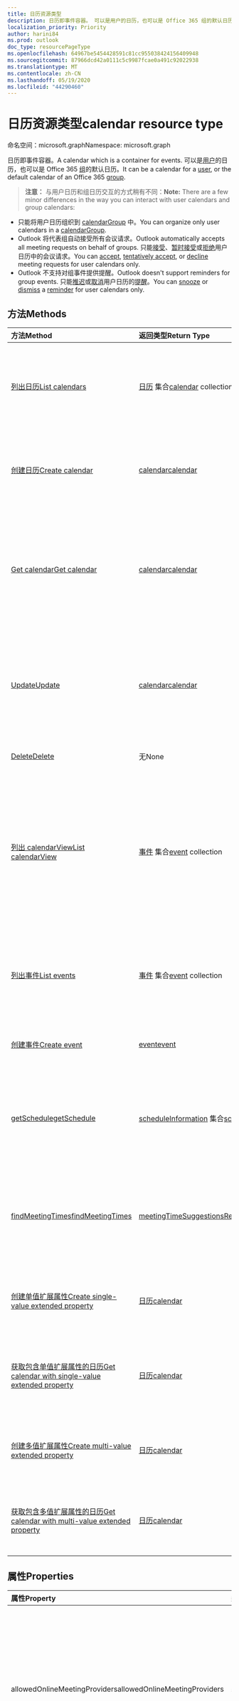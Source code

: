 ```yaml
---
title: 日历资源类型
description: 日历即事件容器。 可以是用户的日历，也可以是 Office 365 组的默认日历。
localization_priority: Priority
author: harini84
ms.prod: outlook
doc_type: resourcePageType
ms.openlocfilehash: 64967be5454428591c81cc955038424156409948
ms.sourcegitcommit: 87966dcd42a0111c5c9987fcae0a491c92022938
ms.translationtype: MT
ms.contentlocale: zh-CN
ms.lasthandoff: 05/19/2020
ms.locfileid: "44290460"
---
```

# <a name="calendar-resource-type"></a><span data-ttu-id="1a117-104">日历资源类型</span><span class="sxs-lookup"><span data-stu-id="1a117-104">calendar resource type</span></span>

<span data-ttu-id="1a117-105">命名空间：microsoft.graph</span><span class="sxs-lookup"><span data-stu-id="1a117-105">Namespace: microsoft.graph</span></span>

<span data-ttu-id="1a117-106">日历即事件容器。</span><span class="sxs-lookup"><span data-stu-id="1a117-106">A calendar which is a container for events.</span></span> <span data-ttu-id="1a117-107">可以是[用户](user.md)的日历，也可以是 Office 365 [组](group.md)的默认日历。</span><span class="sxs-lookup"><span data-stu-id="1a117-107">It can be a calendar for a [user](user.md), or the default calendar of an Office 365 [group](group.md).</span></span>

> <span data-ttu-id="1a117-108">**注意：** 与用户日历和组日历交互的方式稍有不同：</span><span class="sxs-lookup"><span data-stu-id="1a117-108">**Note:** There are a few minor differences in the way you can interact with user calendars and group calendars:</span></span>

- <span data-ttu-id="1a117-109">只能将用户日历组织到 [calendarGroup](calendargroup.md) 中。</span><span class="sxs-lookup"><span data-stu-id="1a117-109">You can organize only user calendars in a [calendarGroup](calendargroup.md).</span></span>
- <span data-ttu-id="1a117-110">Outlook 将代表组自动接受所有会议请求。</span><span class="sxs-lookup"><span data-stu-id="1a117-110">Outlook automatically accepts all meeting requests on behalf of groups.</span></span> <span data-ttu-id="1a117-111">只能[接受](../api/event-accept.md)、[暂时接受](../api/event-tentativelyaccept.md)或[拒绝](../api/event-decline.md)用户日历中的会议请求。</span><span class="sxs-lookup"><span data-stu-id="1a117-111">You can [accept](../api/event-accept.md), [tentatively accept](../api/event-tentativelyaccept.md), or [decline](../api/event-decline.md)  meeting requests for user calendars only.</span></span>
- <span data-ttu-id="1a117-112">Outlook 不支持对组事件提供提醒。</span><span class="sxs-lookup"><span data-stu-id="1a117-112">Outlook doesn't support reminders for group events.</span></span> <span data-ttu-id="1a117-113">只能[推迟](../api/event-snoozereminder.md)或[取消](../api/event-dismissreminder.md)用户日历的[提醒](reminder.md)。</span><span class="sxs-lookup"><span data-stu-id="1a117-113">You can [snooze](../api/event-snoozereminder.md) or [dismiss](../api/event-dismissreminder.md) a [reminder](reminder.md) for user calendars only.</span></span>

## <a name="methods"></a><span data-ttu-id="1a117-114">方法</span><span class="sxs-lookup"><span data-stu-id="1a117-114">Methods</span></span>

| <span data-ttu-id="1a117-115">方法</span><span class="sxs-lookup"><span data-stu-id="1a117-115">Method</span></span>       | <span data-ttu-id="1a117-116">返回类型</span><span class="sxs-lookup"><span data-stu-id="1a117-116">Return Type</span></span>  |<span data-ttu-id="1a117-117">说明</span><span class="sxs-lookup"><span data-stu-id="1a117-117">Description</span></span>|
|:---------------|:--------|:----------|
|[<span data-ttu-id="1a117-118">列出日历</span><span class="sxs-lookup"><span data-stu-id="1a117-118">List calendars</span></span>](../api/user-list-calendars.md)|<span data-ttu-id="1a117-119">[日历](calendar.md) 集合</span><span class="sxs-lookup"><span data-stu-id="1a117-119">[calendar](calendar.md) collection</span></span>|<span data-ttu-id="1a117-120">获取所有用户的日历，或者获取默认或其他特定日历组中的日历。</span><span class="sxs-lookup"><span data-stu-id="1a117-120">Get all the user's calendars, or the calendars in the default or other specific calendar group.</span></span>|
|[<span data-ttu-id="1a117-121">创建日历</span><span class="sxs-lookup"><span data-stu-id="1a117-121">Create calendar</span></span>](../api/user-post-calendars.md) |[<span data-ttu-id="1a117-122">calendar</span><span class="sxs-lookup"><span data-stu-id="1a117-122">calendar</span></span>](calendar.md)| <span data-ttu-id="1a117-123">在默认日历组或用户的指定日历组中新建日历。</span><span class="sxs-lookup"><span data-stu-id="1a117-123">Create a new calendar in the default calendar group or specified calendar group for a user.</span></span>|
|[<span data-ttu-id="1a117-124">Get calendar</span><span class="sxs-lookup"><span data-stu-id="1a117-124">Get calendar</span></span>](../api/calendar-get.md) | [<span data-ttu-id="1a117-125">calendar</span><span class="sxs-lookup"><span data-stu-id="1a117-125">calendar</span></span>](calendar.md) |<span data-ttu-id="1a117-126">获取 **calendar** 对象的属性和关系。</span><span class="sxs-lookup"><span data-stu-id="1a117-126">Get the properties and relationships of a **calendar** object.</span></span> <span data-ttu-id="1a117-127">可以是用户的日历，也可以是 Office 365 组的默认日历。</span><span class="sxs-lookup"><span data-stu-id="1a117-127">The calendar can be one for a user, or the default calendar of an Office 365 group.</span></span> |
|[<span data-ttu-id="1a117-128">Update</span><span class="sxs-lookup"><span data-stu-id="1a117-128">Update</span></span>](../api/calendar-update.md) | [<span data-ttu-id="1a117-129">calendar</span><span class="sxs-lookup"><span data-stu-id="1a117-129">calendar</span></span>](calendar.md)  |<span data-ttu-id="1a117-130">更新 **calendar** 对象的属性。</span><span class="sxs-lookup"><span data-stu-id="1a117-130">Update the properties of a **calendar** object.</span></span> <span data-ttu-id="1a117-131">可以是用户的日历，也可以是 Office 365 组的默认日历。</span><span class="sxs-lookup"><span data-stu-id="1a117-131">The calendar can be one for a user, or the default calendar of an Office 365 group.</span></span> |
|[<span data-ttu-id="1a117-132">Delete</span><span class="sxs-lookup"><span data-stu-id="1a117-132">Delete</span></span>](../api/calendar-delete.md) | <span data-ttu-id="1a117-133">无</span><span class="sxs-lookup"><span data-stu-id="1a117-133">None</span></span> |<span data-ttu-id="1a117-134">删除 calendar 对象。</span><span class="sxs-lookup"><span data-stu-id="1a117-134">Delete calendar object.</span></span> |
|[<span data-ttu-id="1a117-135">列出 calendarView</span><span class="sxs-lookup"><span data-stu-id="1a117-135">List calendarView</span></span>](../api/calendar-list-calendarview.md) |<span data-ttu-id="1a117-136">[事件](event.md) 集合</span><span class="sxs-lookup"><span data-stu-id="1a117-136">[event](event.md) collection</span></span>| <span data-ttu-id="1a117-137">从用户的主日历 `(../me/calendarview)` 或指定日历中，获取由时间范围定义的日历视图中的事件发生次数、异常和单个实例。</span><span class="sxs-lookup"><span data-stu-id="1a117-137">Get the occurrences, exceptions, and single instances of events in a calendar view defined by a time range, from the user's primary calendar `(../me/calendarview)` or from a specified calendar.</span></span>|
|[<span data-ttu-id="1a117-138">列出事件</span><span class="sxs-lookup"><span data-stu-id="1a117-138">List events</span></span>](../api/calendar-list-events.md) |<span data-ttu-id="1a117-139">[事件](event.md) 集合</span><span class="sxs-lookup"><span data-stu-id="1a117-139">[event](event.md) collection</span></span>| <span data-ttu-id="1a117-p107">检索日历中的事件列表。该列表包含单实例会议和系列主控事件。</span><span class="sxs-lookup"><span data-stu-id="1a117-p107">Retrieve a list of events in a calendar.  The list contains single instance meetings and series masters.</span></span>|
|[<span data-ttu-id="1a117-142">创建事件</span><span class="sxs-lookup"><span data-stu-id="1a117-142">Create event</span></span>](../api/calendar-post-events.md) |[<span data-ttu-id="1a117-143">event</span><span class="sxs-lookup"><span data-stu-id="1a117-143">event</span></span>](event.md)| <span data-ttu-id="1a117-144">在默认或指定日历中创建新事件。</span><span class="sxs-lookup"><span data-stu-id="1a117-144">Create a new event in the default or specified calendar.</span></span>|
|[<span data-ttu-id="1a117-145">getSchedule</span><span class="sxs-lookup"><span data-stu-id="1a117-145">getSchedule</span></span>](../api/calendar-getschedule.md) |<span data-ttu-id="1a117-146">[scheduleInformation](scheduleinformation.md) 集合</span><span class="sxs-lookup"><span data-stu-id="1a117-146">[scheduleInformation](scheduleinformation.md) collection</span></span>|<span data-ttu-id="1a117-147">获取用户、通讯组列表或资源在指定时间段内的忙/闲状态信息。</span><span class="sxs-lookup"><span data-stu-id="1a117-147">Get the free/busy availability information for a collection of users, distributions lists, or resources, for a specified time period.</span></span> |
|[<span data-ttu-id="1a117-148">findMeetingTimes</span><span class="sxs-lookup"><span data-stu-id="1a117-148">findMeetingTimes</span></span>](../api/user-findmeetingtimes.md) |[<span data-ttu-id="1a117-149">meetingTimeSuggestionsResult</span><span class="sxs-lookup"><span data-stu-id="1a117-149">meetingTimeSuggestionsResult</span></span>](meetingtimesuggestionsresult.md) |<span data-ttu-id="1a117-150">根据组织者和与会者忙/闲状态以及时间或地点约束，建议会议时间和地点。</span><span class="sxs-lookup"><span data-stu-id="1a117-150">Suggest meeting times and locations based on organizer and attendee availability, and time or location constraints.</span></span> |
|[<span data-ttu-id="1a117-151">创建单值扩展属性</span><span class="sxs-lookup"><span data-stu-id="1a117-151">Create single-value extended property</span></span>](../api/singlevaluelegacyextendedproperty-post-singlevalueextendedproperties.md) |[<span data-ttu-id="1a117-152">日历</span><span class="sxs-lookup"><span data-stu-id="1a117-152">calendar</span></span>](calendar.md)  |<span data-ttu-id="1a117-153">在新建或现有日历中创建一个或多个单值扩展属性。</span><span class="sxs-lookup"><span data-stu-id="1a117-153">Create one or more single-value extended properties in a new or existing calendar.</span></span>   |
|[<span data-ttu-id="1a117-154">获取包含单值扩展属性的日历</span><span class="sxs-lookup"><span data-stu-id="1a117-154">Get calendar with single-value extended property</span></span>](../api/singlevaluelegacyextendedproperty-get.md)  | [<span data-ttu-id="1a117-155">日历</span><span class="sxs-lookup"><span data-stu-id="1a117-155">calendar</span></span>](calendar.md) | <span data-ttu-id="1a117-156">通过使用 `$expand` 或 `$filter` 获取包含一个单值扩展属性的日历。</span><span class="sxs-lookup"><span data-stu-id="1a117-156">Get calendars that contain a single-value extended property by using `$expand` or `$filter`.</span></span> |
|[<span data-ttu-id="1a117-157">创建多值扩展属性</span><span class="sxs-lookup"><span data-stu-id="1a117-157">Create multi-value extended property</span></span>](../api/multivaluelegacyextendedproperty-post-multivalueextendedproperties.md) | [<span data-ttu-id="1a117-158">日历</span><span class="sxs-lookup"><span data-stu-id="1a117-158">calendar</span></span>](calendar.md) | <span data-ttu-id="1a117-159">在新建或现有的日历中创建一个或多个多值扩展属性。</span><span class="sxs-lookup"><span data-stu-id="1a117-159">Create one or more multi-value extended properties in a new or existing calendar.</span></span>  |
|[<span data-ttu-id="1a117-160">获取包含多值扩展属性的日历</span><span class="sxs-lookup"><span data-stu-id="1a117-160">Get calendar with multi-value extended property</span></span>](../api/multivaluelegacyextendedproperty-get.md)  | [<span data-ttu-id="1a117-161">日历</span><span class="sxs-lookup"><span data-stu-id="1a117-161">calendar</span></span>](calendar.md) | <span data-ttu-id="1a117-162">使用 `$expand` 获取包含一个多值扩展属性的日历。</span><span class="sxs-lookup"><span data-stu-id="1a117-162">Get a calendar that contains a multi-value extended property by using `$expand`.</span></span> |

## <a name="properties"></a><span data-ttu-id="1a117-163">属性</span><span class="sxs-lookup"><span data-stu-id="1a117-163">Properties</span></span>
| <span data-ttu-id="1a117-164">属性</span><span class="sxs-lookup"><span data-stu-id="1a117-164">Property</span></span>     | <span data-ttu-id="1a117-165">类型</span><span class="sxs-lookup"><span data-stu-id="1a117-165">Type</span></span>   |<span data-ttu-id="1a117-166">Description</span><span class="sxs-lookup"><span data-stu-id="1a117-166">Description</span></span>|
|:---------------|:--------|:----------|
|<span data-ttu-id="1a117-167">allowedOnlineMeetingProviders</span><span class="sxs-lookup"><span data-stu-id="1a117-167">allowedOnlineMeetingProviders</span></span>|<span data-ttu-id="1a117-168">string 集合</span><span class="sxs-lookup"><span data-stu-id="1a117-168">string collection</span></span>| <span data-ttu-id="1a117-169">表示此日历中可用于创建联机会议的联机会议服务提供商。</span><span class="sxs-lookup"><span data-stu-id="1a117-169">Represent the online meeting service providers that can be used to create online meetings in this calendar.</span></span> <span data-ttu-id="1a117-170">可取值为：`unknown`、`skypeForBusiness`、`skypeForConsumer`、`teamsForBusiness`。</span><span class="sxs-lookup"><span data-stu-id="1a117-170">Possible values are: `unknown`, `skypeForBusiness`, `skypeForConsumer`, `teamsForBusiness`.</span></span>|
|<span data-ttu-id="1a117-171">canEdit</span><span class="sxs-lookup"><span data-stu-id="1a117-171">canEdit</span></span> |<span data-ttu-id="1a117-172">布尔</span><span class="sxs-lookup"><span data-stu-id="1a117-172">Boolean</span></span> |<span data-ttu-id="1a117-p109">如果用户可以写入日历则为 true，否则为 false。对于创建此日历的用户，此属性为 true。此属性对于共享日历并且授予写入访问权限的用户同样为 true。</span><span class="sxs-lookup"><span data-stu-id="1a117-p109">True if the user can write to the calendar, false otherwise. This property is true for the user who created the calendar. This property is also true for a user who has been shared a calendar and granted write access.</span></span> |
|<span data-ttu-id="1a117-176">canShare</span><span class="sxs-lookup"><span data-stu-id="1a117-176">canShare</span></span> |<span data-ttu-id="1a117-177">布尔</span><span class="sxs-lookup"><span data-stu-id="1a117-177">Boolean</span></span> |<span data-ttu-id="1a117-p110">如果用户有权共享日历则为 ture，否则为 false。只有创建日历的用户才可以进行共享。</span><span class="sxs-lookup"><span data-stu-id="1a117-p110">True if the user has the permission to share the calendar, false otherwise. Only the user who created the calendar can share it.</span></span> |
|<span data-ttu-id="1a117-180">canViewPrivateItems</span><span class="sxs-lookup"><span data-stu-id="1a117-180">canViewPrivateItems</span></span> |<span data-ttu-id="1a117-181">Boolean</span><span class="sxs-lookup"><span data-stu-id="1a117-181">Boolean</span></span> |<span data-ttu-id="1a117-182">如果用户可以读取已标记为私有的日历项，则为 true，否则返回 false。</span><span class="sxs-lookup"><span data-stu-id="1a117-182">True if the user can read calendar items that have been marked private, false otherwise.</span></span> |
|<span data-ttu-id="1a117-183">changeKey</span><span class="sxs-lookup"><span data-stu-id="1a117-183">changeKey</span></span>|<span data-ttu-id="1a117-184">字符串</span><span class="sxs-lookup"><span data-stu-id="1a117-184">String</span></span>|<span data-ttu-id="1a117-p111">标识 calendar 对象的版本。每次日历更改时，changeKey 也将更改。这样，Exchange 可以将更改应用于该对象的正确版本。只读。</span><span class="sxs-lookup"><span data-stu-id="1a117-p111">Identifies the version of the calendar object. Every time the calendar is changed, changeKey changes as well. This allows Exchange to apply changes to the correct version of the object. Read-only.</span></span>|
|<span data-ttu-id="1a117-189">颜色</span><span class="sxs-lookup"><span data-stu-id="1a117-189">color</span></span>|<span data-ttu-id="1a117-190">calendarColor</span><span class="sxs-lookup"><span data-stu-id="1a117-190">calendarColor</span></span>|<span data-ttu-id="1a117-p112">在 UI 中指定将该日历与其他日历区分开来的颜色主题。属性值有：LightBlue=0、LightGreen=1、LightOrange=2、LightGray=3、LightYellow=4、LightTeal=5、LightPink=6、LightBrown=7、LightRed=8、MaxColor=9、Auto=-1</span><span class="sxs-lookup"><span data-stu-id="1a117-p112">Specifies the color theme to distinguish the calendar from other calendars in a UI. The property values are: LightBlue=0, LightGreen=1, LightOrange=2, LightGray=3, LightYellow=4, LightTeal=5, LightPink=6, LightBrown=7, LightRed=8, MaxColor=9, Auto=-1</span></span>|
|<span data-ttu-id="1a117-193">defaultOnlineMeetingProvider</span><span class="sxs-lookup"><span data-stu-id="1a117-193">defaultOnlineMeetingProvider</span></span>|<span data-ttu-id="1a117-194">onlineMeetingProviderType</span><span class="sxs-lookup"><span data-stu-id="1a117-194">onlineMeetingProviderType</span></span>|<span data-ttu-id="1a117-195">从此日历发送的会议的默认联机会议提供商。</span><span class="sxs-lookup"><span data-stu-id="1a117-195">The default online meeting provider for meetings sent from this calendar.</span></span> <span data-ttu-id="1a117-196">可取值为：`unknown`、`skypeForBusiness`、`skypeForConsumer`、`teamsForBusiness`。</span><span class="sxs-lookup"><span data-stu-id="1a117-196">Possible values are: `unknown`, `skypeForBusiness`, `skypeForConsumer`, `teamsForBusiness`.</span></span>|
|<span data-ttu-id="1a117-197">id</span><span class="sxs-lookup"><span data-stu-id="1a117-197">id</span></span>|<span data-ttu-id="1a117-198">String</span><span class="sxs-lookup"><span data-stu-id="1a117-198">String</span></span>|<span data-ttu-id="1a117-p114">日历的唯一标识符。只读。</span><span class="sxs-lookup"><span data-stu-id="1a117-p114">The calendar's unique identifier. Read-only.</span></span>|
|<span data-ttu-id="1a117-201">isRemovable</span><span class="sxs-lookup"><span data-stu-id="1a117-201">isRemovable</span></span>|<span data-ttu-id="1a117-202">Boolean</span><span class="sxs-lookup"><span data-stu-id="1a117-202">Boolean</span></span>| <span data-ttu-id="1a117-203">表示是否可以从用户邮箱删除此用户日志。</span><span class="sxs-lookup"><span data-stu-id="1a117-203">Indicates whether this user calendar can be deleted from the user mailbox.</span></span>|
|<span data-ttu-id="1a117-204">isTallyingResponses</span><span class="sxs-lookup"><span data-stu-id="1a117-204">isTallyingResponses</span></span>|<span data-ttu-id="1a117-205">Boolean</span><span class="sxs-lookup"><span data-stu-id="1a117-205">Boolean</span></span>|<span data-ttu-id="1a117-206">表示此用户日历是否支持会议响应跟踪。</span><span class="sxs-lookup"><span data-stu-id="1a117-206">Indicates whether this user calendar supports tracking of meeting responses.</span></span> <span data-ttu-id="1a117-207">仅从用户的主日志发送的会议邀请支持会议响应跟踪。</span><span class="sxs-lookup"><span data-stu-id="1a117-207">Only meeting invites sent from users' primary calendars support tracking of meeting responses.</span></span>|
|<span data-ttu-id="1a117-208">name</span><span class="sxs-lookup"><span data-stu-id="1a117-208">name</span></span>|<span data-ttu-id="1a117-209">String</span><span class="sxs-lookup"><span data-stu-id="1a117-209">String</span></span>|<span data-ttu-id="1a117-210">日历名称。</span><span class="sxs-lookup"><span data-stu-id="1a117-210">The calendar name.</span></span>|
|<span data-ttu-id="1a117-211">owner</span><span class="sxs-lookup"><span data-stu-id="1a117-211">owner</span></span> |[<span data-ttu-id="1a117-212">emailAddress</span><span class="sxs-lookup"><span data-stu-id="1a117-212">emailAddress</span></span>](emailaddress.md) | <span data-ttu-id="1a117-p116">如果设置，则表示创建或添加日历的用户。对于用户创建或添加的日历，将 **owner** 属性设置为用户。对于与用户共享的日历，将 **owner** 属性设置为与此用户共享该日历的人员。</span><span class="sxs-lookup"><span data-stu-id="1a117-p116">If set, this represents the user who created or added the calendar. For a calendar that the user created or added, the **owner** property is set to the user. For a calendar shared with the user, the **owner** property is set to the person who shared that calendar with the user.</span></span> |

## <a name="relationships"></a><span data-ttu-id="1a117-216">关系</span><span class="sxs-lookup"><span data-stu-id="1a117-216">Relationships</span></span>
| <span data-ttu-id="1a117-217">关系</span><span class="sxs-lookup"><span data-stu-id="1a117-217">Relationship</span></span> | <span data-ttu-id="1a117-218">类型</span><span class="sxs-lookup"><span data-stu-id="1a117-218">Type</span></span>   |<span data-ttu-id="1a117-219">Description</span><span class="sxs-lookup"><span data-stu-id="1a117-219">Description</span></span>|
|:---------------|:--------|:----------|
|<span data-ttu-id="1a117-220">calendarPermissions</span><span class="sxs-lookup"><span data-stu-id="1a117-220">calendarPermissions</span></span>|<span data-ttu-id="1a117-221">[calendarPermission](calendarpermission.md) 集合</span><span class="sxs-lookup"><span data-stu-id="1a117-221">[calendarPermission](calendarpermission.md) collection</span></span>| <span data-ttu-id="1a117-222">共享日历的用户的权限。</span><span class="sxs-lookup"><span data-stu-id="1a117-222">The permissions of the users with whom the calendar is shared.</span></span>|
|<span data-ttu-id="1a117-223">calendarView</span><span class="sxs-lookup"><span data-stu-id="1a117-223">calendarView</span></span>|<span data-ttu-id="1a117-224">[事件](event.md) 集合</span><span class="sxs-lookup"><span data-stu-id="1a117-224">[Event](event.md) collection</span></span>|<span data-ttu-id="1a117-p117">日历的日历视图。导航属性。只读。</span><span class="sxs-lookup"><span data-stu-id="1a117-p117">The calendar view for the calendar. Navigation property. Read-only.</span></span>|
|<span data-ttu-id="1a117-228">events</span><span class="sxs-lookup"><span data-stu-id="1a117-228">events</span></span>|<span data-ttu-id="1a117-229">[事件](event.md) 集合</span><span class="sxs-lookup"><span data-stu-id="1a117-229">[Event](event.md) collection</span></span>|<span data-ttu-id="1a117-p118">日历中的事件。导航属性。只读。</span><span class="sxs-lookup"><span data-stu-id="1a117-p118">The events in the calendar. Navigation property. Read-only.</span></span>|
|<span data-ttu-id="1a117-233">multiValueExtendedProperties</span><span class="sxs-lookup"><span data-stu-id="1a117-233">multiValueExtendedProperties</span></span>|<span data-ttu-id="1a117-234">[multiValueLegacyExtendedProperty](multivaluelegacyextendedproperty.md) 集合</span><span class="sxs-lookup"><span data-stu-id="1a117-234">[multiValueLegacyExtendedProperty](multivaluelegacyextendedproperty.md) collection</span></span>| <span data-ttu-id="1a117-p119">为日历定义的多值扩展属性的集合。只读。可为 Null。</span><span class="sxs-lookup"><span data-stu-id="1a117-p119">The collection of multi-value extended properties defined for the calendar. Read-only. Nullable.</span></span>|
|<span data-ttu-id="1a117-238">singleValueExtendedProperties</span><span class="sxs-lookup"><span data-stu-id="1a117-238">singleValueExtendedProperties</span></span>|<span data-ttu-id="1a117-239">[singleValueLegacyExtendedProperty](singlevaluelegacyextendedproperty.md) collection</span><span class="sxs-lookup"><span data-stu-id="1a117-239">[singleValueLegacyExtendedProperty](singlevaluelegacyextendedproperty.md) collection</span></span>| <span data-ttu-id="1a117-p120">为日历定义的单值扩展属性的集合。只读。可为 Null。</span><span class="sxs-lookup"><span data-stu-id="1a117-p120">The collection of single-value extended properties defined for the calendar. Read-only. Nullable.</span></span>|

## <a name="json-representation"></a><span data-ttu-id="1a117-243">JSON 表示形式</span><span class="sxs-lookup"><span data-stu-id="1a117-243">JSON representation</span></span>

<span data-ttu-id="1a117-244">下面是资源的 JSON 表示形式。</span><span class="sxs-lookup"><span data-stu-id="1a117-244">Here is a JSON representation of the resource</span></span>

<!--{
  "blockType": "resource",
  "optionalProperties": [
    "calendarView",
    "events",
    "multiValueExtendedProperties",
    "singleValueExtendedProperties"
  ],
  "keyProperty": "id",
  "baseType": "microsoft.graph.entity",
  "@odata.type": "microsoft.graph.calendar",
  "@odata.annotations": [
    {
      "property": "calendarView",
      "capabilities": {
        "changeTracking": true,
        "deletable": false,
        "expandable": false,
        "insertable": false,
        "navigability": "single",
        "searchable": false,
        "updatable": false
      }
    },
    {
      "property": "events",
      "capabilities": {
        "changeTracking": false,
        "expandable": false,
        "navigability": "single",
        "searchable": false
      }
    }
  ]
}-->

```json
{
  "allowedOnlineMeetingProviders": ["string"],
  "canEdit": "boolean",
  "canShare": "boolean",
  "canViewPrivateItems": "boolean",
  "changeKey": "string",
  "color": "String",
  "defaultOnlineMeetingProvider": "string",
  "id": "string (identifier)",
  "isRemovable": "boolean",
  "isTallyingResponses": "boolean",
  "name": "string",
  "owner": {"@odata.type": "microsoft.graph.emailAddress"}
}

```
<!-- uuid: 8fcb5dbc-d5aa-4681-8e31-b001d5168d79
2015-10-25 14:57:30 UTC -->
<!-- {
  "type": "#page.annotation",
  "description": "calendar resource",
  "keywords": "",
  "section": "documentation",
  "tocPath": ""
}-->
